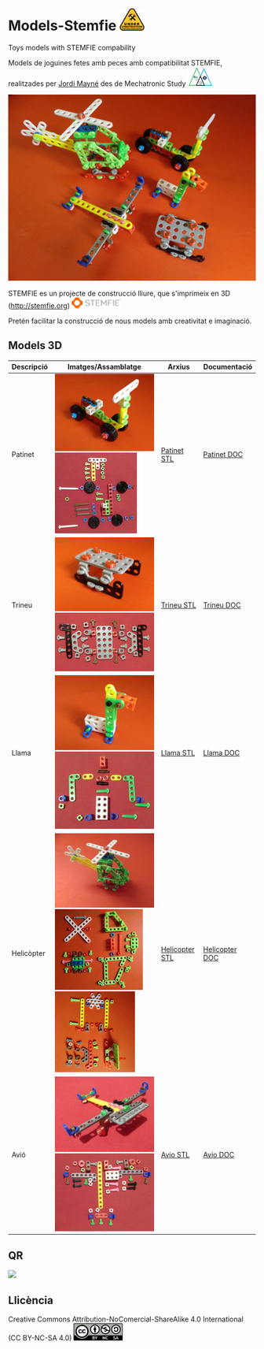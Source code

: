 # Models-Stemfie   <img src="Patinet/Imatges/UnderConstruction.png" width="50" />

Toys models with STEMFIE compability

Models de joguines fetes amb peces amb compatibilitat STEMFIE, realitzades per [Jordi Mayné](https://github.com/maynej) des de Mechatronic Study  <img src="Patinet/Imatges/Logo3senseFons.png" width="50" />

<img src="Patinet/Imatges/Models.jpg" width="600" />

STEMFIE es un projecte de construcció lliure, que s'imprimeix en 3D (http://stemfie.org)  <img src="Patinet/Imatges/LogoSTEMFIE.png" width="100" />

Pretén facilitar la construcció de nous models amb creativitat e imaginació. 

## Models 3D
  
Descripció         | Imatges/Assamblatge          | Arxius     | Documentació    
------------- | ------------- | ------------- | -------------
Patinet |![](Patinet/Imatges/Patinet1.jpg) ![](Patinet/Imatges/PatinetAss.jpg) | [Patinet STL](https://github.com/maynej/Models-Stemfie/tree/main/Patinet/STL) | [Patinet DOC](https://github.com/maynej/Models-Stemfie/tree/main/Patinet/DOC) 
Trineu |![](Trineu/Imatges/Trineu.jpg) ![](Trineu/Imatges/TrineuAss.jpg) | [Trineu STL](https://github.com/maynej/Models-Stemfie/tree/main/Trineu/STL) | [Trineu DOC](https://github.com/maynej/Models-Stemfie/tree/main/Trineu/DOC)
Llama |![](Llama/Imatges/Llama.jpg) ![](Llama/Imatges/LlamaAss.jpg) | [Llama STL](https://github.com/maynej/Models-Stemfie/tree/main/Llama/STL) | [Llama DOC](https://github.com/maynej/Models-Stemfie/tree/main/Llama/DOC)
Helicòpter |![](Helicopter/Imatges/Helicopter.jpg) ![](Helicopter/Imatges/HelicopterAss1.jpg) ![](Helicopter/Imatges/HelicopterAss2.jpg) | [Helicopter STL](https://github.com/maynej/Models-Stemfie/tree/main/Helicopter/STL) | [Helicopter DOC](https://github.com/maynej/Models-Stemfie/tree/main/Helicopter/DOC)
Avió |![](Avio/Imatges/Avio2.jpg) ![](Avio/Imatges/AvioAss.jpg) | [Avio STL](https://github.com/maynej/Models-Stemfie/tree/main/Avio/STL) | [Avio DOC](https://github.com/maynej/Models-Stemfie/tree/main/Avio/DOC)

## QR

<img src="https://www.codigos-qr.com/qr/php/qr_img.php?d=https%3A%2F%2Fgithub.com%2Fmaynej%2FModels-Stemfie&s=6&e=m"/>


## Llicència

Creative Commons Attribution-NoComercial-ShareAlike 4.0 International (CC BY-NC-SA 4.0)  <img src="Patinet/Imatges/CC.png" width="100" />
